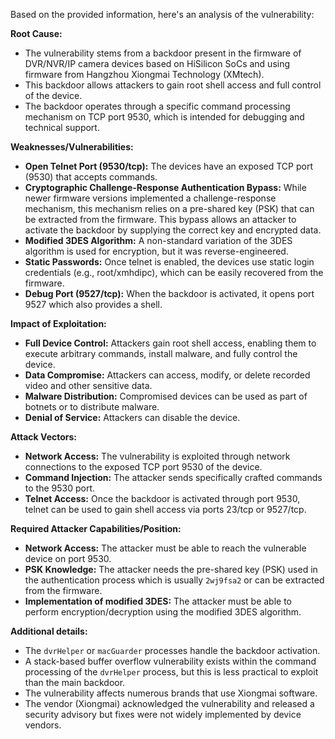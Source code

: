 Based on the provided information, here's an analysis of the vulnerability:

**Root Cause:**

*   The vulnerability stems from a backdoor present in the firmware of DVR/NVR/IP camera devices based on HiSilicon SoCs and using firmware from Hangzhou Xiongmai Technology (XMtech).
*   This backdoor allows attackers to gain root shell access and full control of the device.
*   The backdoor operates through a specific command processing mechanism on TCP port 9530, which is intended for debugging and technical support.

**Weaknesses/Vulnerabilities:**

*   **Open Telnet Port (9530/tcp):** The devices have an exposed TCP port (9530) that accepts commands.
*   **Cryptographic Challenge-Response Authentication Bypass:** While newer firmware versions implemented a challenge-response mechanism, this mechanism relies on a pre-shared key (PSK) that can be extracted from the firmware. This bypass allows an attacker to activate the backdoor by supplying the correct key and encrypted data.
*   **Modified 3DES Algorithm:** A non-standard variation of the 3DES algorithm is used for encryption, but it was reverse-engineered.
*   **Static Passwords:** Once telnet is enabled, the devices use static login credentials (e.g., root/xmhdipc), which can be easily recovered from the firmware.
*   **Debug Port (9527/tcp):** When the backdoor is activated, it opens port 9527 which also provides a shell.

**Impact of Exploitation:**

*   **Full Device Control:** Attackers gain root shell access, enabling them to execute arbitrary commands, install malware, and fully control the device.
*   **Data Compromise:** Attackers can access, modify, or delete recorded video and other sensitive data.
*   **Malware Distribution:** Compromised devices can be used as part of botnets or to distribute malware.
*   **Denial of Service:** Attackers can disable the device.

**Attack Vectors:**

*   **Network Access:** The vulnerability is exploited through network connections to the exposed TCP port 9530 of the device.
*   **Command Injection:** The attacker sends specifically crafted commands to the 9530 port.
*   **Telnet Access:** Once the backdoor is activated through port 9530, telnet can be used to gain shell access via ports 23/tcp or 9527/tcp.

**Required Attacker Capabilities/Position:**

*   **Network Access:** The attacker must be able to reach the vulnerable device on port 9530.
*   **PSK Knowledge:** The attacker needs the pre-shared key (PSK) used in the authentication process which is usually `2wj9fsa2` or can be extracted from the firmware.
*   **Implementation of modified 3DES:** The attacker must be able to perform encryption/decryption using the modified 3DES algorithm.

**Additional details:**

*   The `dvrHelper` or `macGuarder` processes handle the backdoor activation.
*   A stack-based buffer overflow vulnerability exists within the command processing of the `dvrHelper` process, but this is less practical to exploit than the main backdoor.
*   The vulnerability affects numerous brands that use Xiongmai software.
*   The vendor (Xiongmai) acknowledged the vulnerability and released a security advisory but fixes were not widely implemented by device vendors.